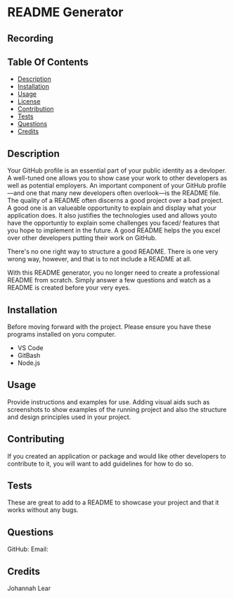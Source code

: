 # README Generator

## Recording

 ## Table Of Contents
  - [Description](#description)
  - [Installation](#installation)
  - [Usage](#usage)
  - [License](#license)
  - [Contribution](#contribution)
  - [Tests](#tests)
  - [Questions](#questions)
  - [Credits](#credits)

## Description
Your GitHub profile is an essential part of your public identity as a devloper.   A well-tuned one allows you to show case your work to other developers as well as potential employers. An important component of your GitHub profile—and one that many new developers often overlook—is the README file.
The quality of a README often discerns a good project over a bad project. A good one is an valueable opportunity to explain and display what your application does.  It also justifies the technologies used and allows youto have the opportuntiy to explain some challenges you faced/ features that you hope to implement in the future. A good README helps the you excel over other developers putting their work on GitHub.

There's no one right way to structure a good README. There is one very wrong way, however, and that is to not include a README at all.

With this README generator, you no longer need to create a professional README from scratch. Simply answer a few questions and watch as a README is created before your very eyes.

## Installation
Before moving forward with the project.  Please ensure you have these programs installed on yoru computer.  
* VS Code
* GitBash
* Node.js

## Usage
Provide instructions and examples for use.   Adding visual aids such as screenshots to show examples of the running project and also the structure and design principles used in your project.

## Contributing
If you created an application or package and would like other developers to contribute to it, you will want to add guidelines for how to do so. 

## Tests
These are great to add to a README to showcase your project and that it works without any bugs.   

## Questions
GitHub: 
Email: 

## Credits
Johannah Lear

